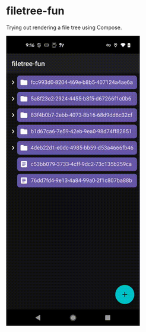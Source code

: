 # filetree-fun
Trying out rendering a file tree using Compose.

![gif demo](https://github.com/nihk/filetree-fun/blob/main/demo.gif)
